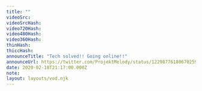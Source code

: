 ```yaml
---
title: ""
videoSrc: 
videoSrcHash: 
video720Hash: 
video480Hash: 
video360Hash: 
thinHash: 
thiccHash: 
announceTitle: "Tech solved!! Going online!!"
announceUrl: https://twitter.com/ProjektMelody/status/1229877618067025923
date: 2020-02-18T21:17:00.000Z
note: 
layout: layouts/vod.njk
---
```

